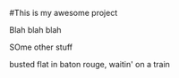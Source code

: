 
#This is my awesome project

Blah blah blah

SOme other stuff


busted flat in baton rouge,
waitin' on a train


